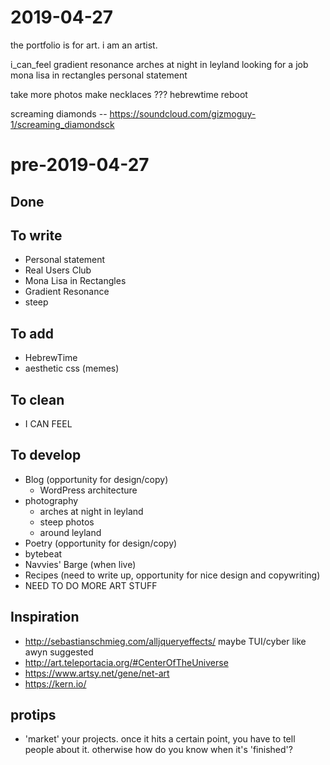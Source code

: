 # 2019-04-27

the portfolio is for art. i am an artist.

i_can_feel
gradient resonance
arches at night in leyland
looking for a job
mona lisa in rectangles
personal statement

take more photos
make necklaces
???
hebrewtime reboot

screaming diamonds -- https://soundcloud.com/gizmoguy-1/screaming_diamondsck



# pre-2019-04-27

## Done


## To write

* Personal statement 
* Real Users Club
* Mona Lisa in Rectangles
* Gradient Resonance
* steep



## To add

* HebrewTime
* aesthetic css (memes)



## To clean

* I CAN FEEL



## To develop

* Blog (opportunity for design/copy)
  * WordPress architecture
* photography
  * arches at night in leyland
  * steep photos
  * around leyland
* Poetry (opportunity for design/copy)
* bytebeat
* Navvies' Barge (when live)
* Recipes (need to write up, opportunity for nice design and copywriting)
* NEED TO DO MORE ART STUFF



## Inspiration

* http://sebastianschmieg.com/alljqueryeffects/
   maybe TUI/cyber like awyn suggested
* http://art.teleportacia.org/#CenterOfTheUniverse
* https://www.artsy.net/gene/net-art
* https://kern.io/



## protips

* 'market' your projects. once it hits a certain point, you have to tell people about it. otherwise how do you know when it's 'finished'?